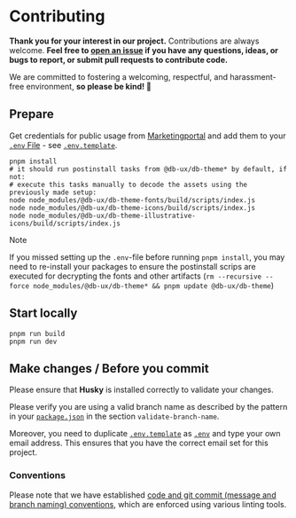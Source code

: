 # Contributing

**Thank you for your interest in our project.** Contributions are always welcome. **Feel free to [open an issue](https://github.com/db-ux-design-system/core-web/issues/new) if you have any questions, ideas, or bugs to report, or submit pull requests to contribute code.**

We are committed to fostering a welcoming, respectful, and harassment-free environment, **so please be kind! 💖**

## Prepare

Get credentials for public usage from [Marketingportal](https://marketingportal.extranet.deutschebahn.com/marketingportal/Design-Anwendungen/db-ux-design-system/resources/db-theme) and add them to your [`.env` File](./.env) - see [`.env.template`](./.env.template).

```shell
pnpm install
# it should run postinstall tasks from @db-ux/db-theme* by default, if not:
# execute this tasks manually to decode the assets using the previously made setup:
node node_modules/@db-ux/db-theme-fonts/build/scripts/index.js
node node_modules/@db-ux/db-theme-icons/build/scripts/index.js
node node_modules/@db-ux/db-theme-illustrative-icons/build/scripts/index.js
```

> [!NOTE]
> If you missed setting up the `.env`-file before running `pnpm install`, you may need to re-install your packages to ensure the postinstall scrips are executed for decrypting the fonts and other artifacts (`rm --recursive --force node_modules/@db-ux/db-theme* && pnpm update @db-ux/db-theme`)

## Start locally

```shell
pnpm run build
pnpm run dev
```

## Make changes / Before you commit

Please ensure that **Husky** is installed correctly to validate your changes.

Please verify you are using a valid branch name as described by the pattern in your [`package.json`](./package.json) in the section `validate-branch-name`.

Moreover, you need to duplicate [`.env.template`](./.env.template) as [`.env`](./.env) and type your own email address. This ensures that you have the correct email set for this project.

### Conventions

Please note that we have established [code and git commit (message and branch naming) conventions](docs/conventions.md), which are enforced using various linting tools.
